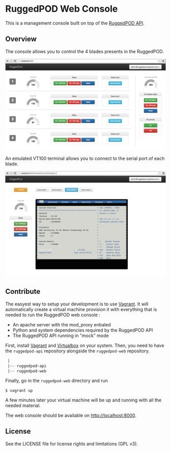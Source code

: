 # RuggedPOD Web Console

This is a management console built on top of the [RuggedPOD API](https://github.com/RuggedPOD/ruggedpod-api).

## Overview

The console allows you to control the 4 blades presents in the RuggedPOD.

[![RuggedPOD Web Console](doc/screenshot.png)](doc/screenshot.png)

An emulated VT100 terminal allows you to connect to the serial port of each
blade.

[![RuggedPOD Web Serial terminal](doc/screenshot-serial-console.png)](doc/screenshot-serial-console.png)

## Contribute

The easyest way to setup your development is to use [Vagrant](https://www.vagrantup.com/). It will automatically create a virtual machine provision it with everything that is needed to run the
RuggedPOD web console :

* An apache server with the mod_proxy enbaled
* Python and system dependencies required by the RuggedPOD API
* The RuggedPOD API running in "mock" mode

First, install [Vagrant](https://www.vagrantup.com/downloads.html) and
[Virtualbox](https://www.virtualbox.org/wiki/Downloads) on your system. Then, you need to have
the `ruggedpod-api` repository alongside the `ruggedpod-web` repository.

```
 |
 |-- ruggedpod-api
 |-- ruggedpod-web
```

Finally, go in the `ruggedpod-web` directory and run

```
$ vagrant up
```

A few minutes later your virtual machine will be up and running with all the needed material.

The web console should be available on [http://localhost:8000](http://localhost:8000).

## License

See the LICENSE file for license rights and limitations (GPL v3).
